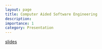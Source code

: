 ```yaml
---
layout: page
title: Computer Aided Software Engineering
description: 
importance: 1
category: Presentation
---
```

[slides](https://docs.google.com/presentation/d/1gzqpahilDDQpq9IaARBf1a0wBU_-bsvwLYTkFIDDLPs/edit?usp=sharing)